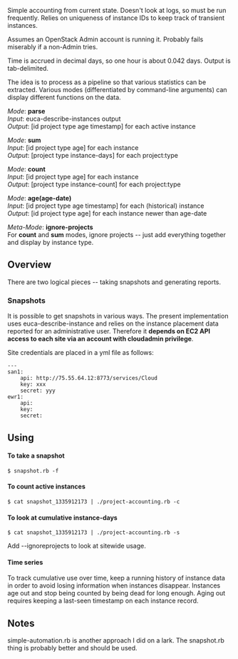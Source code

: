 Simple accounting from current state.  Doesn't look at logs, so must be run frequently. Relies on uniqueness of instance IDs to keep track of transient instances.

Assumes an OpenStack Admin account is running it.  Probably fails miserably if a non-Admin tries.

Time is accrued in decimal days, so one hour is about 0.042 days.
Output is tab-delimited.

The idea is to process as a pipeline so that various statistics can be extracted.
Various modes (differentiated by command-line arguments) can display different functions on the data.

*Mode*: **parse**     
*Input*: euca-describe-instances output    
*Output*: [id project type age timestamp] for each active instance

*Mode*: **sum**  
*Input*: [id project type age] for each instance    
*Output*: [project type instance-days] for each project:type

*Mode*: **count**   
*Input*: [id project type age] for each instance    
*Output*: [project type instance-count] for each project:type

*Mode*: **age(age-date)**   
*Input*: [id project type age timestamp] for each (historical) instance    
*Output*: [id project type age] for each instance newer than age-date

*Meta-Mode*: **ignore-projects**    
For **count** and **sum** modes, ignore projects -- just add everything together and display by instance type.

Overview
--------
There are two logical pieces -- taking snapshots and generating reports.

### Snapshots
It is possible to get snapshots in various ways.  The present implementation uses euca-describe-instance
and relies on the instance placement data reported for an administrative user.  Therefore it **depends on 
EC2 API access to each site via an account with cloudadmin privilege**.

Site credentials are placed in a yml file as follows:
```
---
san1:
    api: http://75.55.64.12:8773/services/Cloud
    key: xxx
    secret: yyy
ewr1:
    api:
    key:
    secret:
```
    
Using
-----
#### To take a snapshot

```
$ snapshot.rb -f 
```

#### To count active instances
```
$ cat snapshot_1335912173 | ./project-accounting.rb -c
```


#### To look at cumulative instance-days

```
$ cat snapshot_1335912173 | ./project-accounting.rb -s
```

Add --ignoreprojects to look at sitewide usage.


#### Time series

To track cumulative use over time, keep a running history of instance data in order to avoid losing information when instances disappear.  Instances age out and stop being counted by being dead for long enough.  Aging out requires keeping a last-seen timestamp on each instance record.

Notes
-----
simple-automation.rb is another approach I did on a lark.  The snapshot.rb thing is probably better and should be used.
